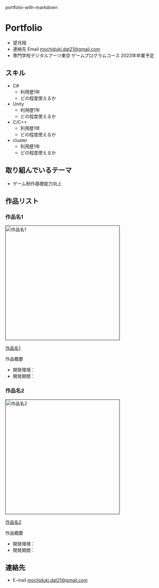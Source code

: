 portfolio-with-markdown
# Portfolio

- 望月翔
- 連絡先 Email [mochiduki.dat21@gmail.com](mailto:mochiduki.dat21@gmail.com)
- 専門学校デジタルアーツ東京 ゲームプログラムコース 2023年卒業予定

## スキル
- C#
  - 利用歴1年
  - どの程度使えるか
- Unity
  - 利用歴1年
  - どの程度使えるか
- C/C++
  - 利用歴1年
  - どの程度使えるか
- cluster
  - 利用歴1年
  - どの程度使えるか

## 取り組んでいるテーマ
- ゲーム制作基礎能力向上

## 作品リスト

### 作品名1
[<img src="images/game1.png" alt="作品名1" style="height: 360px">]()

[作品名1]()

作品概要

- 開発環境：
- 開発期間：

### 作品名2
[<img src="images/game2.png" alt="作品名2" style="height: 360px">]()

[作品名2]()

作品概要

- 開発環境：
- 開発期間：



## 連絡先
- E-mail [mochiduki.dat21@gmail.com](mailto:mochiduki.dat21@gmail.com)
